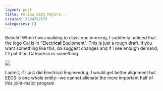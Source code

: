 ```yaml
---
layout: post
title: Fellow EECS Majors...
created: 1204702578
categories: []
---
```

Behold! When I was walking to class one morning, I suddenly noticed that the logo Cal is in "Electri<strong>cal</strong> Equipment". This is just a rough draft. If you want something like this, do suggest changes and if I see enough demand, I'll put it on Cafepress or something.

<img src="system/files/shirt.png" />

I admit, if I just did Electrical Engineering, I would get better alignment but EECS is one whole entity--we cannot alienate the more important half of this joint-major program.
